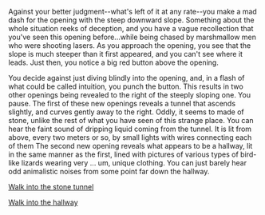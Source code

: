 Against your better judgment--what's left of it at any rate--you make a mad
dash for the opening with the steep downward slope. Something about the whole
situation reeks of deception, and you have a vague recollection that you've seen
this opening before...while being chased by marshmallow men who were shooting
lasers. As you approach the opening, you see that the slope is much steeper than
it first appeared, and you can't see where it leads. Just then, you notice a
big red button above the opening.

You decide against just diving blindly into the opening, and, in a flash of what could be called intuition, you 
punch the button. This results in two other openings being revealed to the right of the steeply sloping one. You 
pause. The first of these new openings reveals a tunnel that ascends slightly, and curves gently away to the right.
Oddly, it seems to made of stone, unlike the rest of what you have seen of this strange place. You can hear the 
faint sound of dripping liquid coming from the tunnel. It is lit from above, every two meters or so, by small
lights with wires connecting each of them The second new opening reveals what appears to be a hallway, lit in the 
same manner as the first, lined with pictures of various types of bird-like lizards wearing very ... um, unique
clothing. You can just barely hear odd animalistic noises from some point far down the hallway.

[Walk into the stone tunnel](stone-tunnel/stone-tunnel.md)

[Walk into the hallway](hallway/hallway.md)


